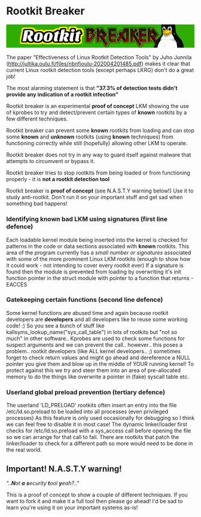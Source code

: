 # Rootkit Breaker

![](rootkit-breaker-logo.png)    

The paper "Effectiveness of Linux Rootkit Detection Tools" by Juho Junnila (http://jultika.oulu.fi/files/nbnfioulu-202004201485.pdf) makes it clear that current Linux rootkit detection tools (except perhaps LKRG) don't do a great job!    

The most alarming statement is that __**"37.3% of detection tests didn't provide any indication of a rootkit infection"**__      

Rootkit breaker is an experimental **proof of concept** LKM showing the use of kprobes to try and detect/prevent certain types of **known** rootkits by a few different techniques.   

Rootkit breaker can prevent some **known** rootkits from loading and can stop some **known** and **unknown** rootkits (using **known** techniques) from functioning correctly while still (hopefully) allowing other LKM to operate. 

Rootkit breaker does not try in any way to guard itself against malware that attempts to circumvent or bypass it. 

Rootkit breaker tries to stop rootkits from being loaded or from functioning properly - it is **not a rootkit detection tool** 

Rootkit breaker is **proof of concept** (see N.A.S.T.Y warning below!) Use it to study anti-rootkit. Don't run it on your important stuff and get sad when something bad happens!    

### Identifying known bad LKM using signatures (first line defence)   

Each loadable kernel module being inserted into the kernel is checked for patterns in the code or data sections associated with **known** rootkits. This area of the program currently has a _small number or signatures_ associated with some of the more prominent Linux LKM rootkits (enough to show how it could work - not intending to cover every rootkit ever) If a signature is found then the module is prevented from loading by overwriting it's init function pointer in the struct module with pointer to a function that returns -EACCES  

### Gatekeeping certain functions (second line defence)     

Some kernel functions are abused time and again because rootkit developers are **developers** and all developers like to reuse some working code! :) So you see a bunch of stuff like kallsyms_lookup_name("sys_call_table") in lots of rootkits but "not so much" in other software.. Kprobes are used to check some functions for suspect arguments and we can prevent the call.. however.. this poses a problem.. rootkit developers (like ALL kernel developers.. ;) sometimes forget to check return values and might go ahead and dereference a NULL pointer you give them and blow up in the middle of YOUR running kernel! To protect against this we try and steer them into an area of pre-allocated memory to do the things like overwrite a pointer in (fake) syscall table etc. 

### Userland global preload prevention (tertiary defence)   

The userland 'LD_PRELOAD' rootkits often insert an entry into the file /etc/ld.so.preload to be loaded into all processes (even privileged processes) As this feature is only used occasionally for debugging so I think we can feel free to disable it in most case! The dynamic linker/loader first checks for /etc/ld.so.preload with a sys_access call before opening the file so we can arrange for that call to fail. There are rootkits that patch the linker/loader to check for a different path so more would need to be done in the real world.   

## Important! N.A.S.T.Y warning! 

_"..**N**ot **a** **s**ecurity **t**ool **y**eah?.."_

This is a proof of concept to show a couple of different techniques. If you want to fork it and make it a full tool then please go ahead! I'd be sad to learn you're using it on your important systems as-is! 


